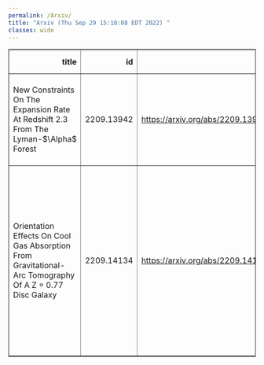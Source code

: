 ```yaml
---
permalink: /Arxiv/
title: "Arxiv (Thu Sep 29 15:10:08 EDT 2022) "
classes: wide
---
```

<table border="1" class="dataframe">
  <thead>
    <tr style="text-align: right;">
      <th>title</th>
      <th>id</th>
      <th>url</th>
      <th>authors</th>
      <th>Local Authors</th>
    </tr>
  </thead>
  <tbody>
    <tr>
      <td>New Constraints On The Expansion Rate At Redshift 2.3 From The   Lyman-$\Alpha$ Forest</td>
      <td>2209.13942</td>
      <td><a href="https://arxiv.org/abs/2209.13942" target="_blank">https://arxiv.org/abs/2209.13942</a></td>
      <td>Andrei Cuceu, Andreu Font-Ribera, Seshadri Nadathur, Benjamin Joachimi, Paul Martini</td>
      <td>Andrei Cuceu, Paul Martini</td>
    </tr>
    <tr>
      <td>Orientation Effects On Cool Gas Absorption From Gravitational-Arc   Tomography Of A Z = 0.77 Disc Galaxy</td>
      <td>2209.14134</td>
      <td><a href="https://arxiv.org/abs/2209.14134" target="_blank">https://arxiv.org/abs/2209.14134</a></td>
      <td>A. Fernandez-Figueroa, S. Lopez, N. Tejos, T. A. M. Berg, C. Ledoux, P. Noterdaeme, A. Afruni, L. F. Barrientos, J. Gonzalez-Lopez, M. Hamel, E. J. Johnston, A. Katsianis, K. Sharon, M. Solimano</td>
      <td>Sebastian Lopez</td>
    </tr>
  </tbody>
</table>